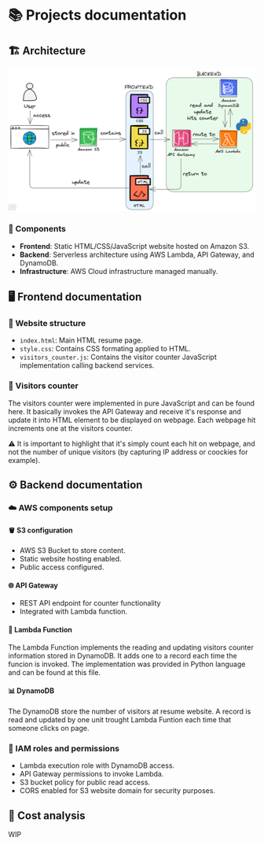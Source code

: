 # 📚 Projects documentation

## 🏗️ Architecture

![architecture](.//img/architecture.png)

### 🔧 Components

- **Frontend**: Static HTML/CSS/JavaScript website hosted on Amazon S3.
- **Backend**: Serverless architecture using AWS Lambda, API Gateway, and DynamoDB.
- **Infrastructure**: AWS Cloud infrastructure managed manually.

## 🖥️ Frontend documentation

### 📂 Website structure

- `index.html`: Main HTML resume page.
- `style.css`: Contains CSS formating applied to HTML.
- `visitors_counter.js`: Contains the visitor counter JavaScript implementation calling backend services.

### 🔢 Visitors counter

The visitors counter were implemented in pure JavaScript and can be found here. It basically invokes the API Gateway and receive it's response and update it into HTML element to be displayed on webpage. Each webpage hit increments one at the visitors counter.

⚠️ It is important to highlight that it's simply count each hit on webpage, and not the number of unique visitors (by capturing IP address or coockies for example).

## ⚙️ Backend documentation

### ☁️ AWS components setup

#### 🪣 S3 configuration

- AWS S3 Bucket to store content.
- Static website hosting enabled.
- Public access configured.

#### 🌐 API Gateway

- REST API endpoint for counter functionality
- Integrated with Lambda function.

#### 📰 Lambda Function

The Lambda Function implements the reading and updating visitors counter information stored in DynamoDB. It adds one to a record each time the funcion is invoked. The implementation was provided in Python language and can be found at this file.

#### 📊 DynamoDB

The DynamoDB store the number of visitors at resume website. A record is read and updated by one unit trought Lambda Funtion each time that someone clicks on page.

### 🔐 IAM roles and permissions

- Lambda execution role with DynamoDB access.
- API Gateway permissions to invoke Lambda.
- S3 bucket policy for public read access.
- CORS enabled for S3 website domain for security purposes.

## 🤑 Cost analysis

WIP
